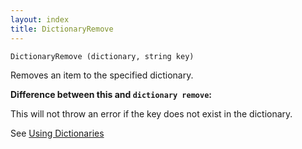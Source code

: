 ```yaml
---
layout: index
title: DictionaryRemove
---
```


    DictionaryRemove (dictionary, string key)

Removes an item to the specified dictionary.

**Difference between this and ```dictionary remove```:**

This will not throw an error if the key does not exist in the dictionary.

See [Using Dictionaries](../using_dictionaries.html)